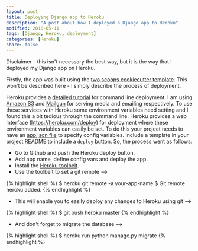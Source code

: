 ```yaml
---
layout: post
title: Deploying Django app to Heroku
description: "A post about how I deployed a Django app to Heroku"
modified: 2016-05-11
tags: [Django, Heroku, deployment]
categories: [Heroku]
share: false
---
```


Disclaimer - this isn't necessary the best way, but it is the way that I deployed my Django app on Heroku.

Firstly, the app was built using the [two scoops cookiecutter template](https://github.com/pydanny/cookiecutter-django). This won't be described here - I simply describe the process of deployment.

Heroku provides a [detailed tutorial](https://devcenter.heroku.com/articles/deploying-python) for command line deployment. I am using [Amazon S3](https://aws.amazon.com/s3/) and [Mailgun](https://mailgun.com/app/dashboard) for serving media and emailing respectively. To use these services with Heroku some environment variables need setting and I found this a bit tedious through the command line. Heroku provides a web interface (https://heroku.com/deploy) for deployment where these environment variables can easily be set. To do this your project needs to have an [app.json file](https://devcenter.heroku.com/articles/heroku-button) to specify config variables. Include a template in your project README to include a `deploy` button. So, the process went as follows:

* Go to Github and push the Heroku deploy button.
* Add app name, define config vars and deploy the app.
* Install the [Heroku toolbelt](https://toolbelt.heroku.com/).
* Use the toolbelt to set a git remote -->

{% highlight shell %}
$ heroku git:remote -a your-app-name
$ Git remote heroku added.
{% endhighlight %}

* This will enable you to easily deploy any changes to Heroku using git -->

{% highlight shell %}
  $ git push heroku master
{% endhighlight %}

* And don't forget to migrate the database -->

{% highlight shell %}
  $ heroku run python manage.py migrate
{% endhighlight %}

